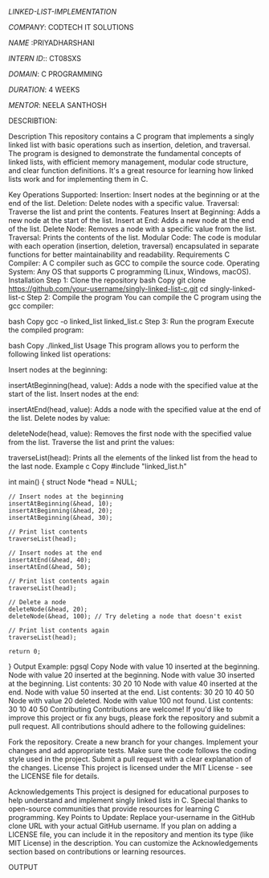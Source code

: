 *LINKED-LIST-IMPLEMENTATION*

*COMPANY*: CODTECH IT SOLUTIONS

*NAME* :PRIYADHARSHANI

*INTERN ID*:: CT08SXS

*DOMAIN*: C PROGRAMMING

*DURATION*: 4 WEEKS

*MENTOR*: NEELA SANTHOSH

DESCRIBTION:

Description
This repository contains a C program that implements a singly linked list with basic operations such as insertion, deletion, and traversal. The program is designed to demonstrate the fundamental concepts of linked lists, with efficient memory management, modular code structure, and clear function definitions. It's a great resource for learning how linked lists work and for implementing them in C.

Key Operations Supported:
Insertion: Insert nodes at the beginning or at the end of the list.
Deletion: Delete nodes with a specific value.
Traversal: Traverse the list and print the contents.
Features
Insert at Beginning: Adds a new node at the start of the list.
Insert at End: Adds a new node at the end of the list.
Delete Node: Removes a node with a specific value from the list.
Traversal: Prints the contents of the list.
Modular Code: The code is modular with each operation (insertion, deletion, traversal) encapsulated in separate functions for better maintainability and readability.
Requirements
C Compiler: A C compiler such as GCC to compile the source code.
Operating System: Any OS that supports C programming (Linux, Windows, macOS).
Installation
Step 1: Clone the repository
bash
Copy
git clone https://github.com/your-username/singly-linked-list-c.git
cd singly-linked-list-c
Step 2: Compile the program
You can compile the C program using the gcc compiler:

bash
Copy
gcc -o linked_list linked_list.c
Step 3: Run the program
Execute the compiled program:

bash
Copy
./linked_list
Usage
This program allows you to perform the following linked list operations:

Insert nodes at the beginning:

insertAtBeginning(head, value): Adds a node with the specified value at the start of the list.
Insert nodes at the end:

insertAtEnd(head, value): Adds a node with the specified value at the end of the list.
Delete nodes by value:

deleteNode(head, value): Removes the first node with the specified value from the list.
Traverse the list and print the values:

traverseList(head): Prints all the elements of the linked list from the head to the last node.
Example
c
Copy
#include "linked_list.h"

int main() {
    struct Node *head = NULL;

    // Insert nodes at the beginning
    insertAtBeginning(&head, 10);
    insertAtBeginning(&head, 20);
    insertAtBeginning(&head, 30);

    // Print list contents
    traverseList(head);

    // Insert nodes at the end
    insertAtEnd(&head, 40);
    insertAtEnd(&head, 50);

    // Print list contents again
    traverseList(head);

    // Delete a node
    deleteNode(&head, 20);
    deleteNode(&head, 100); // Try deleting a node that doesn't exist

    // Print list contents again
    traverseList(head);

    return 0;
}
Output Example:
pgsql
Copy
Node with value 10 inserted at the beginning.
Node with value 20 inserted at the beginning.
Node with value 30 inserted at the beginning.
List contents: 30 20 10
Node with value 40 inserted at the end.
Node with value 50 inserted at the end.
List contents: 30 20 10 40 50
Node with value 20 deleted.
Node with value 100 not found.
List contents: 30 10 40 50
Contributing
Contributions are welcome! If you'd like to improve this project or fix any bugs, please fork the repository and submit a pull request. All contributions should adhere to the following guidelines:

Fork the repository.
Create a new branch for your changes.
Implement your changes and add appropriate tests.
Make sure the code follows the coding style used in the project.
Submit a pull request with a clear explanation of the changes.
License
This project is licensed under the MIT License - see the LICENSE file for details.

Acknowledgements
This project is designed for educational purposes to help understand and implement singly linked lists in C.
Special thanks to open-source communities that provide resources for learning C programming.
Key Points to Update:
Replace your-username in the GitHub clone URL with your actual GitHub username.
If you plan on adding a LICENSE file, you can include it in the repository and mention its type (like MIT License) in the description.
You can customize the Acknowledgements section based on contributions or learning resources.

OUTPUT

<!-- Uploading "Screenshot 2025-03-10 104054.png"... -->

